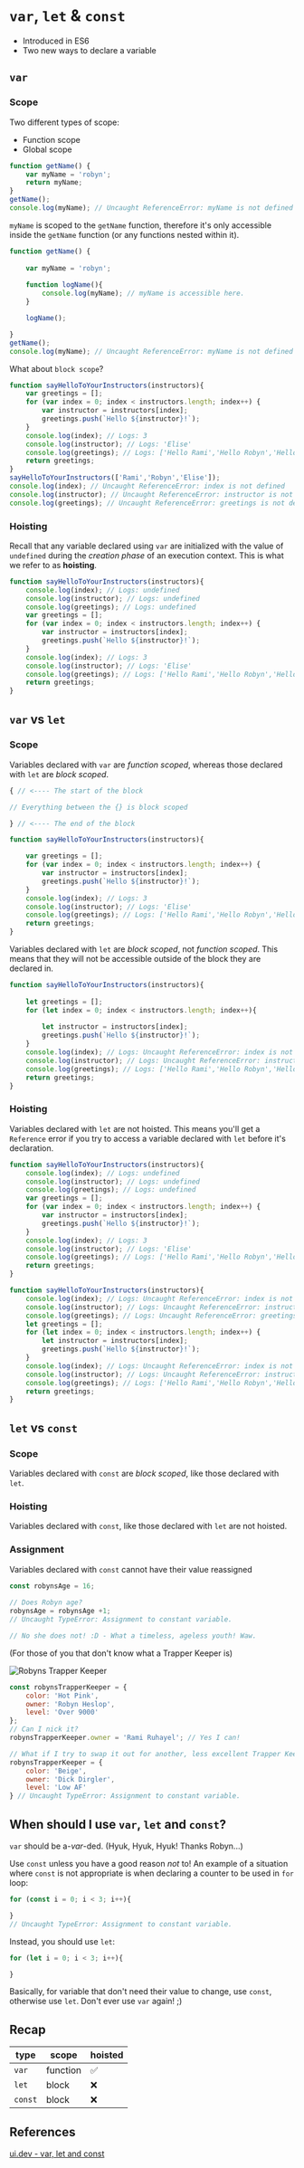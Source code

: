 # `var`, `let` & `const`

- Introduced in ES6
- Two new ways to declare a variable

## `var`

### Scope

Two different types of scope:

- Function scope
- Global scope

```javascript
function getName() {
    var myName = 'robyn';
    return myName;
}
getName();
console.log(myName); // Uncaught ReferenceError: myName is not defined
```

`myName` is scoped to the `getName` function, therefore it's only accessible inside the `getName` function (or any functions nested within it).

```javascript
function getName() {
    
    var myName = 'robyn';
    
    function logName(){
        console.log(myName); // myName is accessible here. 
    }

    logName();

}
getName();
console.log(myName); // Uncaught ReferenceError: myName is not defined
```

What about `block scope`?

```javascript
function sayHelloToYourInstructors(instructors){
    var greetings = [];
    for (var index = 0; index < instructors.length; index++) {
        var instructor = instructors[index];
        greetings.push(`Hello ${instructor}!`);   
    }
    console.log(index); // Logs: 3 
    console.log(instructor); // Logs: 'Elise'
    console.log(greetings); // Logs: ['Hello Rami','Hello Robyn','Hello Elise']
    return greetings;
}
sayHelloToYourInstructors(['Rami','Robyn','Elise']);
console.log(index); // Uncaught ReferenceError: index is not defined
console.log(instructor); // Uncaught ReferenceError: instructor is not defined
console.log(greetings); // Uncaught ReferenceError: greetings is not defined
```

### Hoisting

Recall that any variable declared using `var` are initialized with the value of `undefined` during the _creation phase_ of an execution context. This is what we refer to as **hoisting**.

```javascript
function sayHelloToYourInstructors(instructors){
    console.log(index); // Logs: undefined
    console.log(instructor); // Logs: undefined
    console.log(greetings); // Logs: undefined 
    var greetings = [];
    for (var index = 0; index < instructors.length; index++) {
        var instructor = instructors[index];
        greetings.push(`Hello ${instructor}!`);   
    }
    console.log(index); // Logs: 3 
    console.log(instructor); // Logs: 'Elise'
    console.log(greetings); // Logs: ['Hello Rami','Hello Robyn','Hello Elise']
    return greetings;
}
```

## `var` vs `let`

### Scope

Variables declared with `var` are _function scoped_, whereas those declared with `let` are _block scoped_.

```javascript
{ // <---- The start of the block

// Everything between the {} is block scoped

} // <---- The end of the block
```

```javascript
function sayHelloToYourInstructors(instructors){

    var greetings = [];
    for (var index = 0; index < instructors.length; index++) {
        var instructor = instructors[index];
        greetings.push(`Hello ${instructor}!`);   
    }
    console.log(index); // Logs: 3 
    console.log(instructor); // Logs: 'Elise'
    console.log(greetings); // Logs: ['Hello Rami','Hello Robyn','Hello Elise']
    return greetings;
}
```

Variables declared with `let` are _block scoped_, not _function scoped_. This means that they will not be accessible outside of the block they are declared in.

```javascript
function sayHelloToYourInstructors(instructors){
    
    let greetings = [];
    for (let index = 0; index < instructors.length; index++){
        
        let instructor = instructors[index];
        greetings.push(`Hello ${instructor}!`);   
    }
    console.log(index); // Logs: Uncaught ReferenceError: index is not defined
    console.log(instructor); // Logs: Uncaught ReferenceError: instructor is not defined
    console.log(greetings); // Logs: ['Hello Rami','Hello Robyn','Hello Elise'] 
    return greetings;
}
```

### Hoisting

Variables declared with `let` are not hoisted. This means you'll get a `Reference` error if you try to access a variable declared with `let` before it's declaration.

```javascript
function sayHelloToYourInstructors(instructors){
    console.log(index); // Logs: undefined
    console.log(instructor); // Logs: undefined
    console.log(greetings); // Logs: undefined 
    var greetings = [];
    for (var index = 0; index < instructors.length; index++) {
        var instructor = instructors[index];
        greetings.push(`Hello ${instructor}!`);   
    }
    console.log(index); // Logs: 3 
    console.log(instructor); // Logs: 'Elise'
    console.log(greetings); // Logs: ['Hello Rami','Hello Robyn','Hello Elise']
    return greetings;
}
```

```javascript
function sayHelloToYourInstructors(instructors){
    console.log(index); // Logs: Uncaught ReferenceError: index is not defined
    console.log(instructor); // Logs: Uncaught ReferenceError: instructor is not defined
    console.log(greetings); // Logs: Uncaught ReferenceError: greetings is not defined
    let greetings = [];
    for (let index = 0; index < instructors.length; index++) {
        let instructor = instructors[index];
        greetings.push(`Hello ${instructor}!`);   
    }
    console.log(index); // Logs: Uncaught ReferenceError: index is not defined
    console.log(instructor); // Logs: Uncaught ReferenceError: instructor is not defined
    console.log(greetings); // Logs: ['Hello Rami','Hello Robyn','Hello Elise']
    return greetings;
}
```

## `let` vs `const`

### Scope

Variables declared with `const` are _block scoped_, like those declared with `let`.

### Hoisting

Variables declared with `const`, like those declared with `let` are not hoisted.

### Assignment

Variables declared with `const` cannot have their value reassigned

```javascript
const robynsAge = 16;
 
// Does Robyn age?
robynsAge = robynsAge +1;
// Uncaught TypeError: Assignment to constant variable.

// No she does not! :D - What a timeless, ageless youth! Waw. 
```

(For those of you that don't know what a Trapper Keeper is)

![Robyns Trapper Keeper](./assets/images/trapper-keeper.jpg)

```javascript
const robynsTrapperKeeper = {
    color: 'Hot Pink',
    owner: 'Robyn Heslop',
    level: 'Over 9000'
};
// Can I nick it?
robynsTrapperKeeper.owner = 'Rami Ruhayel'; // Yes I can!

// What if I try to swap it out for another, less excellent Trapper Keeper?
robynsTrapperKeeper = {
    color: 'Beige',
    owner: 'Dick Dirgler',
    level: 'Low AF'
} // Uncaught TypeError: Assignment to constant variable.
```

## When should I use `var`, `let` and `const`?

`var` should be a-_var_-ded. (Hyuk, Hyuk, Hyuk! Thanks Robyn...)

Use `const` unless you have a good reason *not* to! An example of a situation where `const` is not appropriate is when declaring a counter to be used in `for` loop:

```javascript
for (const i = 0; i < 3; i++){

}
// Uncaught TypeError: Assignment to constant variable.
```

Instead, you should use `let`:

```javascript
for (let i = 0; i < 3; i++){

}
```

Basically, for variable that don't need their value to change, use `const`, otherwise use `let`. Don't ever use `var` again! ;)

## Recap

| type    | scope    | hoisted  |
|---------|----------|----------|
| `var`   | function | ✅       |
| `let`   | block    | ❌       |
| `const` | block    | ❌       |

## References

[ui.dev - var, let and const](https://ui.dev/var-let-const/)
